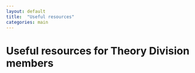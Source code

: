 ```yaml
---
layout: default
title:  "Useful resources"
categories: main
---
```


# Useful resources for Theory Division members

